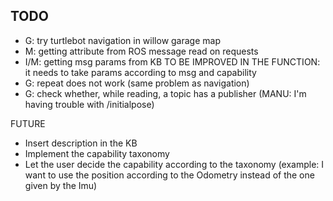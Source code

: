 ## TODO
* G: try turtlebot navigation in willow garage map
* M: getting attribute from ROS message read on requests
* I/M: getting msg params from KB TO BE IMPROVED IN THE FUNCTION: it needs to take params according to msg and capability
* G: repeat does not work (same problem as navigation)
* G: check whether, while reading, a topic has a publisher (MANU: I'm having trouble with /initialpose)


FUTURE
* Insert description in the KB
* Implement the capability taxonomy
* Let the user decide the capability according to the taxonomy (example: I want to use the position according to the Odometry instead of the one given by the Imu)
